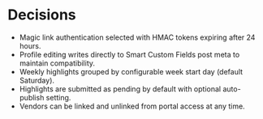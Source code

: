 # Decisions

- Magic link authentication selected with HMAC tokens expiring after 24 hours.
- Profile editing writes directly to Smart Custom Fields post meta to maintain compatibility.
- Weekly highlights grouped by configurable week start day (default Saturday).
- Highlights are submitted as pending by default with optional auto-publish setting.
- Vendors can be linked and unlinked from portal access at any time.
